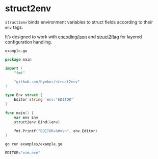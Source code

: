 struct2env
==========

`struct2env` binds environment variables to struct fields according to their `env` tags.

It’s designed to work with [encoding/json] and [struct2flag] for layered configuration handling.

[encoding/json]: https://pkg.go.dev/encoding/json@go1.25.3
[struct2flag]: https://github.com/hymkor/struct2flag

`example.go`

```examples/example.go
package main

import (
    "fmt"

    "github.com/hymkor/struct2env"
)

type Env struct {
    Editor string `env:"EDITOR"`
}

func main() {
    var env Env
    struct2env.Bind(&env)

    fmt.Printf("EDITOR=%#v\n", env.Editor)
}
```

`go run examples/example.go`

```go run examples/example.go |
EDITOR="vim.exe"
```
